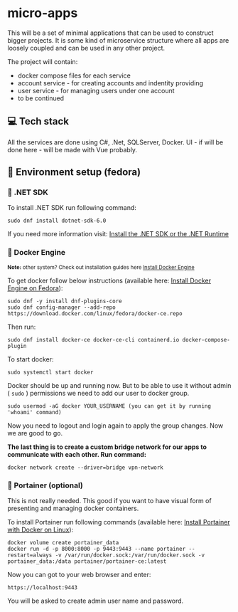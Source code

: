 # micro-apps
This will be a set of minimal applications that can be used to construct bigger projects. It is some kind of microservice structure where all apps are loosely coupled and can be used in any other project.
 
The project will contain:
* docker compose files for each service
* account service - for creating accounts and indentity providing
* user service - for managing users under one account
* to be continued

## :computer: Tech stack

All the services are done using C#, .Net, SQLServer, Docker. 
UI - if will be done here - will be made with Vue probably.

## :wrench: Environment setup (fedora)

### :small_blue_diamond: .NET SDK
To install .NET SDK run following command: 
```
sudo dnf install dotnet-sdk-6.0 
```
If you need more information visit: [Install the .NET SDK or the .NET Runtime](https://docs.microsoft.com/en-us/dotnet/core/install/linux-fedora)

### :small_blue_diamond: Docker Engine
<sub><b>Note:</b> other system? Check out installation guides here [Install Docker Engine](https://docs.docker.com/engine/install/)</sub>

To get docker follow below instructions (available here: [Install Docker Engine on Fedora](https://docs.docker.com/engine/install/fedora/)):
```
sudo dnf -y install dnf-plugins-core
sudo dnf config-manager --add-repo https://download.docker.com/linux/fedora/docker-ce.repo
```
Then run:
```
sudo dnf install docker-ce docker-ce-cli containerd.io docker-compose-plugin
```
To start docker:
```
sudo systemctl start docker
```
Docker should be up and running now. But to be able to use it without admin ( `sudo` ) permissions we need to add our user to docker group.
```
sudo usermod -aG docker YOUR_USERNAME (you can get it by running 'whoami' command)
```
Now you need to logout and login again to apply the group changes. Now we are good to go.


<b>The last thing is to create a custom bridge network for our apps to communicate with each other. Run command:</b>
```
docker network create --driver=bridge vpn-network
```

### :small_blue_diamond: Portainer (optional)
This is not really needed. This good if you want to have visual form of presenting and managing docker containers. 


To install Portainer run following commands (available here: [Install Portainer with Docker on Linux](https://docs.portainer.io/v/ce-2.9/start/install/server/docker/linux)):
```
docker volume create portainer_data
docker run -d -p 8000:8000 -p 9443:9443 --name portainer --restart=always -v /var/run/docker.sock:/var/run/docker.sock -v portainer_data:/data portainer/portainer-ce:latest
```
Now you can got to your web browser and enter:
```
https://localhost:9443
```
You will be asked to create admin user name and password. 